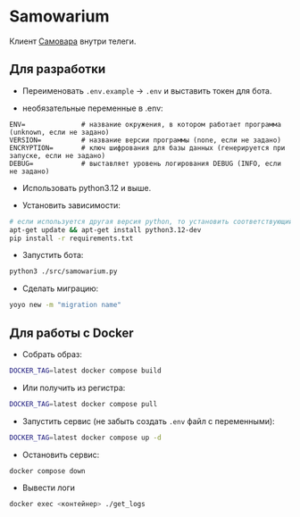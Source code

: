 # Samowarium

Клиент [Самовара](https://student.bmstu.ru/) внутри телеги.

## Для разработки

- Переименовать `.env.example` -> `.env` и выставить токен для бота.

- необязательные переменные в .env:

```
ENV=              # название окружения, в котором работает программа (unknown, если не задано)
VERSION=          # название версии программы (none, если не задано)
ENCRYPTION=       # ключ шифрования для базы данных (генерируется при запуске, если не задано)
DEBUG=            # выставляет уровень логирования DEBUG (INFO, если не задано)
```

- Использовать python3.12 и выше. 

- Установить зависимости:

```bash
# если используется другая версия python, то установить соответствующий пакет
apt-get update && apt-get install python3.12-dev
pip install -r requirements.txt
```

- Запустить бота:

```bash
python3 ./src/samowarium.py
```

- Сделать миграцию:

```bash
yoyo new -m "migration name"
```

## Для работы с Docker

- Собрать образ:

```bash
DOCKER_TAG=latest docker compose build
```

- Или получить из регистра:

```bash
DOCKER_TAG=latest docker compose pull
```

- Запустить сервис (не забыть создать `.env` файл с переменными):

```bash
DOCKER_TAG=latest docker compose up -d
```

- Остановить сервис:

```bash
docker compose down
```

- Вывести логи

```bash
docker exec <контейнер> ./get_logs
```